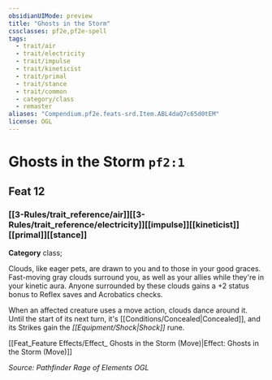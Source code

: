 ```yaml
---
obsidianUIMode: preview
title: "Ghosts in the Storm"
cssclasses: pf2e,pf2e-spell
tags:
  - trait/air
  - trait/electricity
  - trait/impulse
  - trait/kineticist
  - trait/primal
  - trait/stance
  - trait/common
  - category/class
  - remaster
aliases: "Compendium.pf2e.feats-srd.Item.ABL4daQ7c65d0tEM"
license: OGL
---
```

# Ghosts in the Storm `pf2:1`
## Feat 12
### [[3-Rules/trait_reference/air]][[3-Rules/trait_reference/electricity]][[impulse]][[kineticist]][[primal]][[stance]]

**Category** class; 




Clouds, like eager pets, are drawn to you and to those in your good graces. Fast-moving gray clouds surround you, as well as your allies while they're in your kinetic aura. Anyone surrounded by these clouds gains a +2 status bonus to Reflex saves and Acrobatics checks.

When an affected creature uses a move action, clouds dance around it. Until the start of its next turn, it's [[Conditions/Concealed|Concealed]], and its Strikes gain the _[[Equipment/Shock|Shock]]_ rune.

[[Feat_Feature Effects/Effect_ Ghosts in the Storm (Move)|Effect: Ghosts in the Storm (Move)]]

*Source: Pathfinder Rage of Elements*
*OGL*